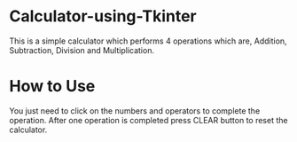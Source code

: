 # Calculator-using-Tkinter
This is a simple calculator which performs 4 operations which are,
Addition, Subtraction, Division and Multiplication.
# How to Use
You just need to click on the numbers and operators to complete the operation.
After one operation is completed press CLEAR button to reset the calculator.
